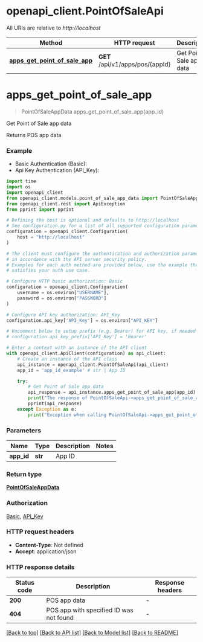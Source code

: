# openapi_client.PointOfSaleApi

All URIs are relative to *http://localhost*

Method | HTTP request | Description
------------- | ------------- | -------------
[**apps_get_point_of_sale_app**](PointOfSaleApi.md#apps_get_point_of_sale_app) | **GET** /api/v1/apps/pos/{appId} | Get Point of Sale app data


# **apps_get_point_of_sale_app**
> PointOfSaleAppData apps_get_point_of_sale_app(app_id)

Get Point of Sale app data

Returns POS app data

### Example

* Basic Authentication (Basic):
* Api Key Authentication (API_Key):
```python
import time
import os
import openapi_client
from openapi_client.models.point_of_sale_app_data import PointOfSaleAppData
from openapi_client.rest import ApiException
from pprint import pprint

# Defining the host is optional and defaults to http://localhost
# See configuration.py for a list of all supported configuration parameters.
configuration = openapi_client.Configuration(
    host = "http://localhost"
)

# The client must configure the authentication and authorization parameters
# in accordance with the API server security policy.
# Examples for each auth method are provided below, use the example that
# satisfies your auth use case.

# Configure HTTP basic authorization: Basic
configuration = openapi_client.Configuration(
    username = os.environ["USERNAME"],
    password = os.environ["PASSWORD"]
)

# Configure API key authorization: API_Key
configuration.api_key['API_Key'] = os.environ["API_KEY"]

# Uncomment below to setup prefix (e.g. Bearer) for API key, if needed
# configuration.api_key_prefix['API_Key'] = 'Bearer'

# Enter a context with an instance of the API client
with openapi_client.ApiClient(configuration) as api_client:
    # Create an instance of the API class
    api_instance = openapi_client.PointOfSaleApi(api_client)
    app_id = 'app_id_example' # str | App ID

    try:
        # Get Point of Sale app data
        api_response = api_instance.apps_get_point_of_sale_app(app_id)
        print("The response of PointOfSaleApi->apps_get_point_of_sale_app:\n")
        pprint(api_response)
    except Exception as e:
        print("Exception when calling PointOfSaleApi->apps_get_point_of_sale_app: %s\n" % e)
```



### Parameters

Name | Type | Description  | Notes
------------- | ------------- | ------------- | -------------
 **app_id** | **str**| App ID | 

### Return type

[**PointOfSaleAppData**](PointOfSaleAppData.md)

### Authorization

[Basic](../README.md#Basic), [API_Key](../README.md#API_Key)

### HTTP request headers

 - **Content-Type**: Not defined
 - **Accept**: application/json

### HTTP response details
| Status code | Description | Response headers |
|-------------|-------------|------------------|
**200** | POS app data |  -  |
**404** | POS app with specified ID was not found |  -  |

[[Back to top]](#) [[Back to API list]](../README.md#documentation-for-api-endpoints) [[Back to Model list]](../README.md#documentation-for-models) [[Back to README]](../README.md)

